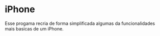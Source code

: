 # iPhone

Esse progama recria de forma simplificada algumas da funcionalidades mais basicas de um iPhone.
